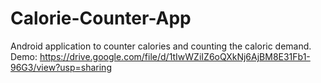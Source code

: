 # Calorie-Counter-App
Android application to counter calories and counting the caloric demand.
Demo: https://drive.google.com/file/d/1tIwWZiIZ6oQXkNj6AjBM8E31Fb1-96G3/view?usp=sharing
